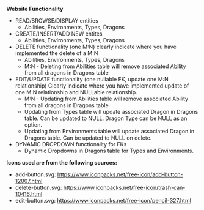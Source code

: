 **Website Functionality**
- READ/BROWSE/DISPLAY entities
    * Abilities, Environments, Types, Dragons
- CREATE/INSERT/ADD NEW entites
    * Abilities, Environments, Types, Dragons
- DELETE functionality (one M:N) clearly indicate where you have implemented the delete of a M:N
    * Abilities, Environments, Types, Dragons
    * M:N - Deleting from Abilities table will remove associated Ability from all dragons in Dragons table
- EDIT/UPDATE functionality (one nullable FK, update one M:N relationship) Clearly indicate where you have implemented update of one M:N relationship and NULLable relationship.
    * M:N - Updating from Abilities table will remove associated Ability from all dragons in Dragons table
    * Updating from Types table will update associated Dragon in Dragons table. Can be updated to NULL. Dragon Type can be NULL as an option.
    * Updating from Environments table will update associated Dragon in Dragons table. Can be updated to NULL on delete.
- DYNAMIC DROPDOWN functionality for FKs
    * Dynamic Dropdowns in Dragons table for Types and Environments.


**Icons used are from the following sources:**
* add-button.svg: https://www.iconpacks.net/free-icon/add-button-12007.html
* delete-button.svg: https://www.iconpacks.net/free-icon/trash-can-10416.html
* edit-button.svg: https://www.iconpacks.net/free-icon/pencil-327.html


